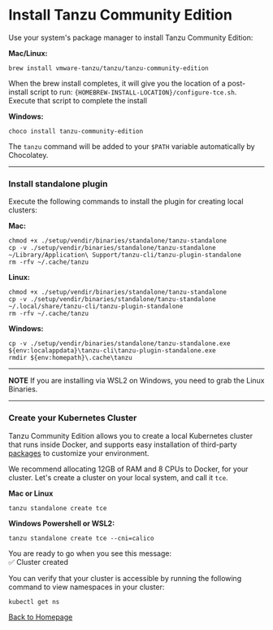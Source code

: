 # Install Tanzu Community Edition

Use your system's package manager to install Tanzu Community Edition:

**Mac/Linux:**
```
brew install vmware-tanzu/tanzu/tanzu-community-edition
```

When the brew install completes, it will give you the location of a post-install script to run: `{HOMEBREW-INSTALL-LOCATION}/configure-tce.sh`. Execute that script to complete the install

**Windows:**

```
choco install tanzu-community-edition
```

The `tanzu` command will be added to your `$PATH` variable automatically by Chocolatey.

___

### Install standalone plugin

Execute the following commands to install the plugin for creating local clusters:

**Mac:**
```
chmod +x ./setup/vendir/binaries/standalone/tanzu-standalone
cp -v ./setup/vendir/binaries/standalone/tanzu-standalone ~/Library/Application\ Support/tanzu-cli/tanzu-plugin-standalone
rm -rfv ~/.cache/tanzu
```

**Linux:**
```
chmod +x ./setup/vendir/binaries/standalone/tanzu-standalone
cp -v ./setup/vendir/binaries/standalone/tanzu-standalone ~/.local/share/tanzu-cli/tanzu-plugin-standalone
rm -rfv ~/.cache/tanzu
```

**Windows:**
```
cp -v ./setup/vendir/binaries/standalone/tanzu-standalone.exe ${env:localappdata}\tanzu-cli\tanzu-plugin-standalone.exe
rmdir ${env:homepath}\.cache\tanzu
```

---

**NOTE**
If you are installing via WSL2 on Windows, you need to grab the Linux Binaries.

---

### Create your Kubernetes Cluster

Tanzu Community Edition allows you to create a local Kubernetes cluster that runs inside Docker, and supports easy installation of third-party [packages](https://tanzucommunityedition.io/packages/) to customize your environment.

We recommend allocating 12GB of RAM and 8 CPUs to Docker, for your cluster. Let's create a cluster on your local system, and call it `tce`.

**Mac or Linux**
```
tanzu standalone create tce
```

**Windows Powershell or WSL2:**
```
tanzu standalone create tce --cni=calico
```

You are ready to go when you see this message: <br>
✅ Cluster created

You can verify that your cluster is accessible by running the following command to view namespaces in your cluster:
```
kubectl get ns
```

[Back to Homepage](../README.md)
